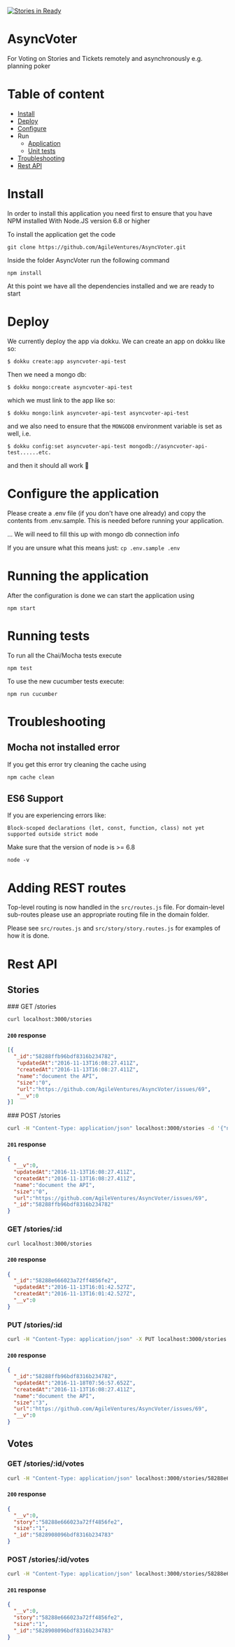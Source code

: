 [![Stories in Ready](https://badge.waffle.io/AgileVentures/AsyncVoter.png?label=ready&title=Ready)](https://waffle.io/AgileVentures/AsyncVoter)
# AsyncVoter
For Voting on Stories and Tickets remotely and asynchronously e.g. planning poker

# Table of content
* [Install](#install)
* [Deploy](#deploy)
* [Configure](#configure-the-application)
* Run
  * [Application](#running-the-application)
  * [Unit tests](#running-tests)
* [Troubleshooting](#troubleshooting)
* [Rest API](#rest-api)

# Install
In order to install this application you need first to ensure that you have NPM installed
With Node.JS version 6.8 or higher

To install the application get the code
```
git clone https://github.com/AgileVentures/AsyncVoter.git
```

Inside the folder AsyncVoter run the following command
```
npm install
```

At this point we have all the dependencies installed and we are ready to start

# Deploy

We currently deploy the app via dokku.  We can create an app on dokku like so:

```
$ dokku create:app asyncvoter-api-test
```

Then we need a mongo db:

```
$ dokku mongo:create asyncvoter-api-test
```

which we must link to the app like so:

```
$ dokku mongo:link asyncvoter-api-test asyncvoter-api-test
```

and we also need to ensure that the `MONGODB` environment variable is set as well, i.e. 

```
$ dokku config:set asyncvoter-api-test mongodb://asyncvoter-api-test......etc.
```
and then it should all work :tada:


# Configure the application

Please create a .env file (if you don't have one already) and copy the contents from .env.sample. This is needed before running your application.

... We will need to fill this up with mongo db connection info

If you are unsure what this means just: `cp .env.sample .env`


# Running the application

After the configuration is done we can start the application using

```
npm start
```

# Running tests

To run all the Chai/Mocha tests execute

```
npm test
```

To use the new cucumber tests execute:

```
npm run cucumber
```


# Troubleshooting

## Mocha not installed error

If you get this error try cleaning the cache using

```
npm cache clean
```

## ES6 Support

If you are experiencing errors like:

```
Block-scoped declarations (let, const, function, class) not yet supported outside strict mode
```

Make sure that the version of node is >= 6.8

```
node -v
```

# Adding REST routes

Top-level routing is now handled in the `src/routes.js` file. For domain-level sub-routes please use an appropriate routing file in the domain folder.

Please see `src/routes.js` and `src/story/story.routes.js` for examples of how it is done.

# Rest API

## Stories

### GET /stories
```bash
curl localhost:3000/stories
```

#### `200` response
```json
[{
  "_id":"58288ffb96bdf8316b234782",
   "updatedAt":"2016-11-13T16:08:27.411Z",
   "createdAt":"2016-11-13T16:08:27.411Z",
   "name":"document the API",
   "size":"0",
   "url":"https://github.com/AgileVentures/AsyncVoter/issues/69",
   "__v":0
}]
```

### POST /stories
```bash
curl -H "Content-Type: application/json" localhost:3000/stories -d '{"name": "document the API", "size": "0", "url": "https://github.com/AgileVentures/AsyncVoter/issues/69"}'
```

#### `201` response
```json
{
  "__v":0,
  "updatedAt":"2016-11-13T16:08:27.411Z",
  "createdAt":"2016-11-13T16:08:27.411Z",
  "name":"document the API",
  "size":"0",
  "url":"https://github.com/AgileVentures/AsyncVoter/issues/69",
  "_id":"58288ffb96bdf8316b234782"
}
```

### GET /stories/:id
```bash
curl localhost:3000/stories
```

#### `200` response
```json
{
  "_id":"58288e666023a72ff4856fe2",
  "updatedAt":"2016-11-13T16:01:42.527Z",
  "createdAt":"2016-11-13T16:01:42.527Z",
  "__v":0
}
```

### PUT /stories/:id
```bash
curl -H "Content-Type: application/json" -X PUT localhost:3000/stories -d '{"size": "3"}'
```

#### `200` response
```json
{
  "_id":"58288ffb96bdf8316b234782",
  "updatedAt":"2016-11-18T07:56:57.652Z",
  "createdAt":"2016-11-13T16:08:27.411Z",
  "name":"document the API",
  "size":"3",
  "url":"https://github.com/AgileVentures/AsyncVoter/issues/69",
  "__v":0
}
```

## Votes

### GET /stories/:id/votes
```bash
curl -H "Content-Type: application/json" localhost:3000/stories/58288e666023a72ff4856fe2/votes
```

#### `200` response
```json
{
  "__v":0,
  "story":"58288e666023a72ff4856fe2",
  "size":"1",
  "_id":"5828908096bdf8316b234783"
}
```

### POST /stories/:id/votes
```bash
curl -H "Content-Type: application/json" localhost:3000/stories/58288e666023a72ff4856fe2/votes -d '{"size": "1"}'
```

#### `201` response
```json
{
  "__v":0,
  "story":"58288e666023a72ff4856fe2",
  "size":"1",
  "_id":"5828908096bdf8316b234783"
}
```
